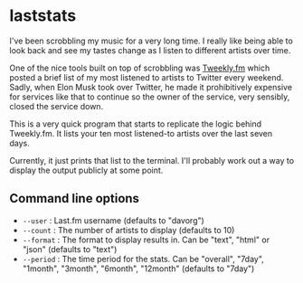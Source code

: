 laststats
=========

I've been scrobbling my music for a very long time. I really like being able
to look back and see my tastes change as I listen to different artists over
time.

One of the nice tools built on top of scrobbling was
[Tweekly.fm](https://tweekly.fm/) which posted a brief list of my most
listened to artists to Twitter every weekend. Sadly, when Elon Musk took
over Twitter, he made it prohibitively expensive for services like that
to continue so the owner of the service, very sensibly, closed the service
down.

This is a very quick program that starts to replicate the logic behind
Tweekly.fm. It lists your ten most listened-to artists over the last
seven days.

Currently, it just prints that list to the terminal. I'll probably work
out a way to display the output publicly at some point.

## Command line options

* `--user` : Last.fm username (defaults to "davorg")
* `--count` : The number of artists to display (defaults to 10)
* `--format` : The format to display results in. Can be "text", "html" or "json" (defaults to "text")
* `--period` : The time period for the stats. Can be "overall", "7day", "1month", "3month", "6month", "12month" (defaults to "7day")
